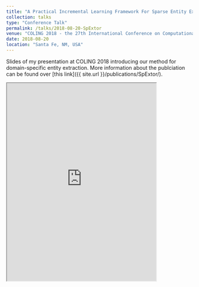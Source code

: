 ```yaml
---
title: "A Practical Incremental Learning Framework For Sparse Entity Extraction"
collection: talks
type: "Conference Talk"
permalink: /talks/2018-08-20-SpExtor
venue: "COLING 2018 - the 27th International Conference on Computational Linguistics"
date: 2018-08-20
location: "Santa Fe, NM, USA"
---
```


Slides of my presentation at COLING 2018 introducing our method for domain-specific entity extraction. More information about the publciation can be found over [this link]({{ site.url }}/publications/SpExtor/).

<iframe src="https://drive.google.com/file/d/1U5SwWy2sSvsPgYIHA0lTFh2cVWIHYmmM/preview" width="80%" height="535px"></iframe>
